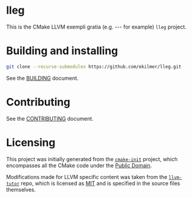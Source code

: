 # lleg

This is the CMake LLVM exempli gratia (e.g. --- for example) `lleg` project.

# Building and installing

```sh
git clone --recurse-submodules https://github.com/ekilmer/lleg.git
```

See the [BUILDING](BUILDING.md) document.

# Contributing

See the [CONTRIBUTING](CONTRIBUTING.md) document.

# Licensing

This project was initially generated from the [`cmake-init`](https://github.com/friendlyanon/cmake-init) project, which encompasses all the CMake code under the [Public Domain](https://github.com/friendlyanon/cmake-init/blob/f97b15ad37e976d4be48b17430853422ddbee823/README.md).

Modifications made for LLVM specific content was taken from the [`llvm-tutor`](https://github.com/banach-space/llvm-tutor) repo, which is licensed as [MIT](https://github.com/banach-space/llvm-tutor/blob/90be75044070b6ae70d01c783504e763693cbdbe/LICENSE) and is specified in the source files themselves.
